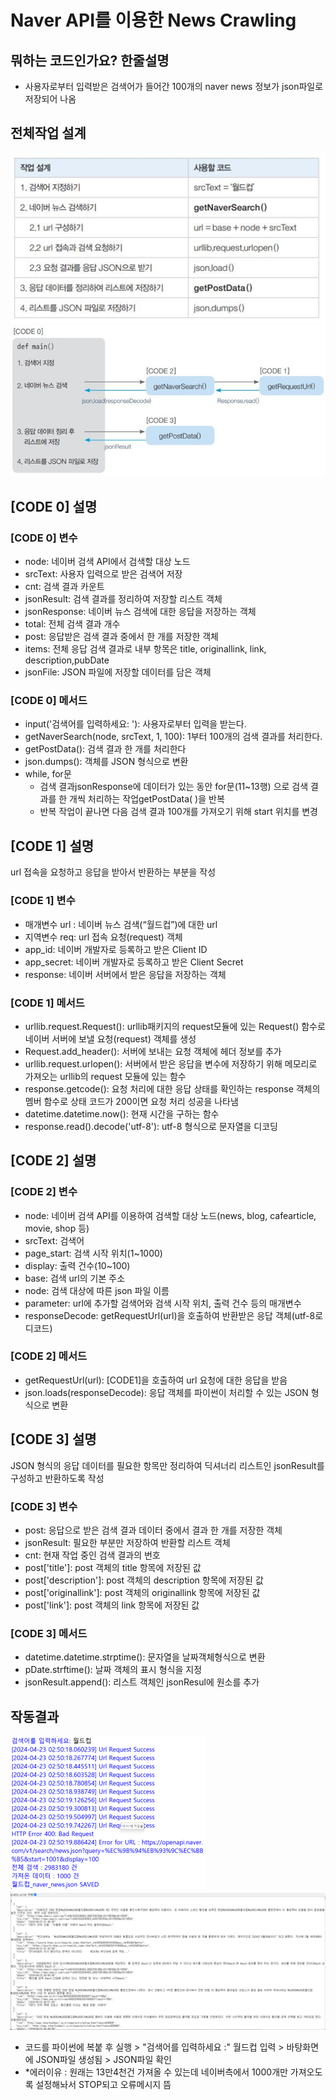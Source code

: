 # Naver API를 이용한 News Crawling

## 뭐하는 코드인가요? 한줄설명
- 사용자로부터 입력받은 검색어가 들어간 100개의 naver news 정보가  json파일로 저장되어 나옴

## 전체작업 설계
![전체작업설계](../images/image.png)
![프로그램구성설계](../images/image-1.png)

## [CODE 0] 설명
### [CODE 0] 변수
- node: 네이버 검색 API에서 검색할 대상 노드
- srcText: 사용자 입력으로 받은 검색어 저장
- cnt: 검색 결과 카운트
- jsonResult: 검색 결과를 정리하여 저장할 리스트 객체
- jsonResponse: 네이버 뉴스 검색에 대한 응답을 저장하는 객체
- total: 전체 검색 결과 개수
- post: 응답받은 검색 결과 중에서 한 개를 저장한 객체
- items: 전체 응답 검색 결과로 내부 항목은 title, originallink, link, description,pubDate
- jsonFile: JSON 파일에 저장할 데이터를 담은 객체

### [CODE 0] 메서드
- input('검색어를 입력하세요: '): 사용자로부터 입력을 받는다.
- getNaverSearch(node, srcText, 1, 100): 1부터 100개의 검색 결과를 처리한다.
- getPostData(): 검색 결과 한 개를 처리한다
- json.dumps(): 객체를 JSON 형식으로 변환
- while, for문
    - 검색 결과jsonResponse에 데이터가 있는 동안 for문(11~13행) 으로 검색 결과를 한 개씩 처리하는 작업getPostData( )을 반복
    - 반복 작업이 끝나면 다음 검색 결과 100개를 가져오기 위해 start 위치를 변경

## [CODE 1] 설명
url 접속을 요청하고 응답을 받아서 반환하는 부분을 작성

### [CODE 1] 변수
- 매개변수 url : 네이버 뉴스 검색(“월드컵”)에 대한 url
- 지역변수 req: url 접속 요청(request) 객체
- app_id: 네이버 개발자로 등록하고 받은 Client ID
- app_secret: 네이버 개발자로 등록하고 받은 Client Secret
- response: 네이버 서버에서 받은 응답을 저장하는 객체

### [CODE 1] 메서드
- urllib.request.Request(): urllib패키지의 request모듈에 있는 Request() 함수로 네이버 서버에 보낼 요청(request) 객체를 생성
- Request.add_header(): 서버에 보내는 요청 객체에 헤더 정보를 추가
- urllib.request.urlopen(): 서버에서 받은 응답을 변수에 저장하기 위해 메모리로 가져오는 urllib의 request 모듈에 있는 함수
- response.getcode(): 요청 처리에 대한 응답 상태를 확인하는 response 객체의 멤버 함수로 상태 코드가 200이면 요청 처리 성공을 나타냄
- datetime.datetime.now(): 현재 시간을 구하는 함수
- response.read().decode('utf-8'): utf-8 형식으로 문자열을 디코딩


## [CODE 2] 설명
### [CODE 2] 변수
- node: 네이버 검색 API를 이용하여 검색할 대상 노드(news, blog, cafearticle, movie, shop 등)  
- srcText: 검색어
- page_start: 검색 시작 위치(1~1000) 
- display: 출력 건수(10~100) 
- base: 검색 url의 기본 주소 
- node: 검색 대상에 따른 json 파일 이름
- parameter: url에 추가할 검색어와 검색 시작 위치, 출력 건수 등의 매개변수 
- responseDecode: getRequestUrl(url)을 호출하여 반환받은 응답 객체(utf-8로 디코드)

### [CODE 2] 메서드
- getRequestUrl(url): [CODE1]을 호출하여 url 요청에 대한 응답을 받음
- json.loads(responseDecode): 응답 객체를 파이썬이 처리할 수 있는 JSON 형식으로 변환


## [CODE 3] 설명
JSON 형식의 응답 데이터를 필요한 항목만 정리하여 딕셔너리 리스트인 jsonResult를 구성하고 반환하도록 작성

### [CODE 3] 변수
- post: 응답으로 받은 검색 결과 데이터 중에서 결과 한 개를 저장한 객체
- jsonResult: 필요한 부분만 저장하여 반환할 리스트 객체
- cnt: 현재 작업 중인 검색 결과의 번호
- post['title']: post 객체의 title 항목에 저장된 값
- post['description']: post 객체의 description 항목에 저장된 값
- post['originallink']: post 객체의 originallink 항목에 저장된 값
- post['link']: post 객체의 link 항목에 저장된 값

### [CODE 3] 메서드
- datetime.datetime.strptime(): 문자열을 날짜객체형식으로 변환
- pDate.strftime(): 날짜 객체의 표시 형식을 지정
- jsonResult.append(): 리스트 객체인 jsonResul에 원소를 추가

## 작동결과
![naverAPI-news작동결과](../images/image-4.png)
![naverAPI-news작동결과 in web](../images/image-5.png)
- 코드를 파이썬에 복붙 후 실행 > "검색어를 입력하세요 :" 월드컵 입력 > 바탕화면에 JSON파일 생성됨 > JSON파일 확인
- *에러이유 : 원래는 13만4천건 가져올 수 있는데 네이버측에서 1000개만 가져오도록 설정해놔서 STOP되고 오류메시지 뜸 
